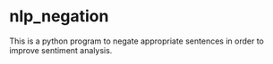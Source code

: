 # nlp_negation
This is a python program to negate appropriate sentences in order to improve sentiment analysis.
